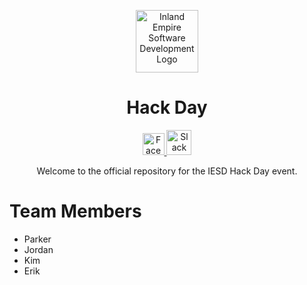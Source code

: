 <p align="center">
  <img
    alt="Inland Empire Software Development Logo"
    src="https://user-images.githubusercontent.com/36907562/55706662-9ae24f80-5996-11e9-9557-3a8440c5926a.png"
    width="100px" >
</p>
<h1 align="center">
  Hack Day
</h1>
<p align="center">
  <a href="https://www.facebook.com/iesdinc/">
    <img
      alt="Facebook logo"
      src="https://en.facebookbrand.com/wp-content/uploads/2016/05/flogo_rgb_hex-brc-site-250.png"
      width="35px">
  </a>
  <a href="https://join.slack.com/t/ie-sd/shared_invite/enQtNTY1NDU3MTg4NDE5LWZiNjViZmQ0ODhmN2Q0NTg1NWQwZTcyODEyYmM4ZGYxNjZkM2UxYzU5OTZkMDY4YzljYjIwZGY4YmEyNzRlNjA">
    <img
      alt="Slack logo"
      src="https://cdn-images-1.medium.com/max/1600/1*rncLjp_nxRi08Y8AKZCJVA.png"
      width="40px">
  </a>
</p>

<p align="center">
  Welcome to the official repository for the IESD Hack Day event.
</p>


# Team Members

- Parker
- Jordan
- Kim
- Erik
